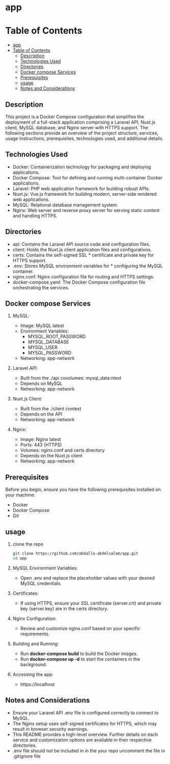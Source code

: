 # app


Table of Contents
==================

- [app](#app)
- [Table of Contents](#table-of-contents)
  - [Description](#description)
  - [Technologies Used](#technologies-used)
  - [Directories](#directories)
  - [Docker compose Services](#docker-compose-services)
  - [Prerequisites](#prerequisites)
  - [usage](#usage)
  - [Notes and Considerations](#notes-and-considerations)
## Description
This project is a Docker Compose configuration that simplifies the deployment of a full-stack application comprising a Laravel API, Nuxt.js client, MySQL database, and Nginx server with HTTPS support. The following sections provide an overview of the project structure, services, usage instructions, prerequisites, technologies used, and additional details.
## Technologies Used

* Docker: Containerization technology for packaging and deploying applications.
* Docker Compose: Tool for defining and running multi-container Docker applications.
* Laravel: PHP web application framework for building robust APIs.
* Nuxt.js: Vue.js framework for building modern, server-side rendered web applications.
* MySQL: Relational database management system.
* Nginx: Web server and reverse proxy server for serving static content and handling HTTPS.

## Directories

* api: Contains the Laravel API source code and configuration files.
* client: Holds the Nuxt.js client application files and configurations.
* certs: Contains the self-signed SSL * certificate and private key for HTTPS support.
* .env: Stores MySQL environment variables for * configuring the MySQL container.
* nginx.conf: Nginx configuration file for routing and HTTPS settings.
* docker-compose.yaml: The Docker Compose configuration file orchestrating the services.

## Docker compose Services

1. MySQL:
    * Image: MySQL latest
    * Environment Variables:
        * MYSQL_ROOT_PASSWORD
        * MYSQL_DATABASE
        * MYSQL_USER
        * MYSQL_PASSWORD
    * Networking: app-network

1. Laravel API:
    * Built from the ./api covolumes:
  mysql_data:ntext
    * Depends on MySQL
    * Networking: app-network

1. Nuxt.js Client:
    * Built from the ./client context
    * Depends on the API
    * Networking: app-network

1. Nginx:
    * Image: Nginx latest
    * Ports: 443 (HTTPS)
    * Volumes: nginx.conf and certs directory
    * Depends on the Nuxt.js client
    * Networking: app-network

## Prerequisites

Before you begin, ensure you have the following prerequisites installed on your machine:

* Docker
* Docker Compose
* Git

## usage
1. clone the repo
    ```sh
    git clone https://github.com/abdalla-abdelsalam/app.git
    cd app
    ```
1. MySQL Environment Variables:

    * Open .env and replace the placeholder values with your desired MySQL credentials.

1. Certificates:

    * If using HTTPS, ensure your SSL certificate (server.crt) and private key (server.key) are in the certs directory.

1. Nginx Configuration:

    * Review and customize nginx.conf based on your specific requirements.

1. Building and Running:

    * Run **docker-compose build**  to build the Docker images.
    * Run **docker-compose up -d** to start the containers in the background.

1. Accessing the app:
   * https://localhost

## Notes and Considerations
* Ensure your Laravel API .env file is configured correctly to connect to MySQL.
* The Nginx setup uses self-signed certificates for HTTPS, which may result in browser security warnings.
* This README provides a high-level overview. Further details on each service and customization options are available in their respective directories.
* .env file should not be included in in the your repo uncomment the file in .gitignore file